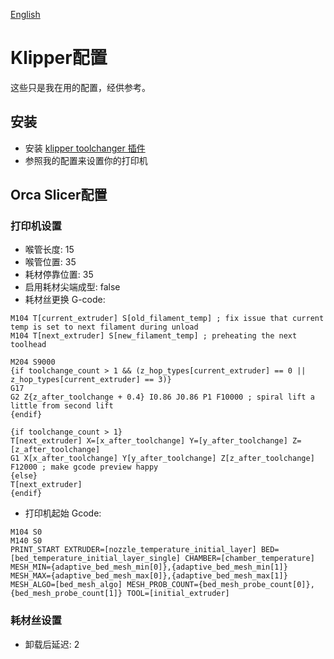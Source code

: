 [English](./README.md)

# Klipper配置

这些只是我在用的配置，经供参考。

## 安装

- 安装 [klipper toolchanger 插件](https://github.com/viesturz/klipper-toolchanger/)
- 参照我的配置来设置你的打印机

## Orca Slicer配置

### 打印机设置
- 喉管长度: 15
- 喉管位置: 35
- 耗材停靠位置: 35
- 启用耗材尖端成型: false
- 耗材丝更换 G-code:
```
M104 T[current_extruder] S[old_filament_temp] ; fix issue that current temp is set to next filament during unload
M104 T[next_extruder] S[new_filament_temp] ; preheating the next toolhead

M204 S9000
{if toolchange_count > 1 && (z_hop_types[current_extruder] == 0 || z_hop_types[current_extruder] == 3)}
G17
G2 Z{z_after_toolchange + 0.4} I0.86 J0.86 P1 F10000 ; spiral lift a little from second lift
{endif}

{if toolchange_count > 1}
T[next_extruder] X=[x_after_toolchange] Y=[y_after_toolchange] Z=[z_after_toolchange]
G1 X[x_after_toolchange] Y[y_after_toolchange] Z[z_after_toolchange] F12000 ; make gcode preview happy
{else}
T[next_extruder]
{endif}
```
- 打印机起始 Gcode:
```
M104 S0
M140 S0
PRINT_START EXTRUDER=[nozzle_temperature_initial_layer] BED=[bed_temperature_initial_layer_single] CHAMBER=[chamber_temperature] MESH_MIN={adaptive_bed_mesh_min[0]},{adaptive_bed_mesh_min[1]} MESH_MAX={adaptive_bed_mesh_max[0]},{adaptive_bed_mesh_max[1]} MESH_ALGO=[bed_mesh_algo] MESH_PROB_COUNT={bed_mesh_probe_count[0]},{bed_mesh_probe_count[1]} TOOL=[initial_extruder]
```

### 耗材丝设置
- 卸载后延迟: 2
